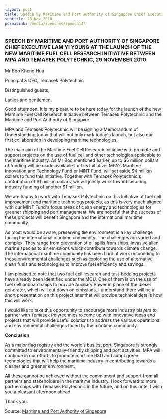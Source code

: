 ```yaml
---
layout: post
title: Speech by Maritime and Port Authority of Singapore Chief Executive Lam Yi Young at the launch of the new maritime fuel cell research initiative between MPA and Temasek Polytechnic, 29 November 2010
subtitle: 28 Nov 2010
permalink: /media/speeches/speech147
---
```


### SPEECH BY MARITIME AND PORT AUTHORITY OF SINGAPORE CHIEF EXECUTIVE LAM YI YOUNG AT THE LAUNCH OF THE NEW MARITIME FUEL CELL RESEARCH INITIATIVE BETWEEN MPA AND TEMASEK POLYTECHNIC, 29 NOVEMBER 2010

Mr Boo Kheng Hua

Principal & CEO, Temasek Polytechnic

Distinguished guests,

Ladies and gentlemen,

Good afternoon. It is my pleasure to be here today for the launch of the new Maritime Fuel Cell Research Initiative between Temasek Polytechnic and the Maritime and Port Authority of Singapore.

MPA and Temasek Polytechnic will be signing a Memorandum of Understanding today that will not only mark today's launch, but also our first collaboration in developing maritime technologies.

The main aim of the Maritime Fuel Cell Research Initiative is to promote and support projects on the use of fuel cell and other technologies applicable to the maritime industry. As Mr Boo mentioned earlier, up to $6 million dollars of funding will be made available for this Initiative. MPA's Maritime Innovation and Technology Fund or MINT Fund, will set aside $4 million dollars to fund this Initiative. Together with Temasek Polytechnic's contribution of $1 million dollars, we will jointly work toward securing industry funding of another $1 million.

We are happy to work with Temasek Polytechnic on this Initiative of fuel cell improvement and maritime technology projects, as this is very much aligned with our MINT Fund's focus areas of clean energy and technologies for greener shipping and port management. We are hopeful that the success of these projects will benefit Singapore and the international maritime community.

As most would be aware, preserving the environment is a key challenge facing the international maritime community. The challenges are varied and complex. They range from prevention of oil spills from ships, invasive alien marine species to air emissions which contribute towards climate change. The international maritime community has been hard at work responding to these environmental challenges such as exploring the use of alternative clean fuels and technologies to improve fuel efficiency and savings.

I am pleased to note that two fuel cell research and test-bedding projects have already been identified under the MOU. One of them is on the use of fuel cell onboard ships to provide Auxiliary Power in place of the diesel generator, which will cut down on emissions. I understand there will be a short presentation on this project later that will provide technical details how this will work.

I would like to take this opportunity to encourage more industry players to partner with Temasek Polytechnics to come up with innovative ideas and projects that will provide useful solutions to address the various operational and environmental challenges faced by the maritime community.

**Conclusion**

As a major flag registry and the world's busiest port, Singapore is strongly committed to environmentally-friendly shipping and port activities. MPA will continue in our efforts to promote maritime R&D and adopt green technologies that will help the maritime industry in contributing towards a cleaner and greener environment.

All these cannot be achieved without the commitment and support from all partners and stakeholders in the maritime industry. I look forward to more partnerships with Temasek Polytechnic in the future, and on this note, I wish you a pleasant afternoon ahead.

Thank you.

Source: [<a href="https://www.mpa.gov.sg/web/portal/home/media-centre/news-releases/speeches/detail/ea51dfba-7082-4b16-a181-9744f05a1f4f" target="_blank">Maritime and Port Authority of Singapore</a>](https://www.mpa.gov.sg/web/portal/home/media-centre/news-releases/speeches/detail/ea51dfba-7082-4b16-a181-9744f05a1f4f)